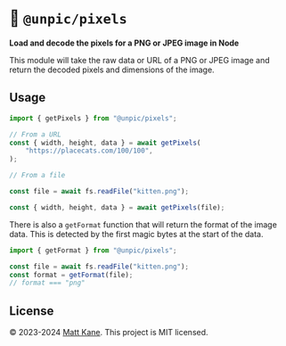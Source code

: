# 🌈 `@unpic/pixels`

**Load and decode the pixels for a PNG or JPEG image in Node**

This module will take the raw data or URL of a PNG or JPEG image and return the
decoded pixels and dimensions of the image.

## Usage

```ts
import { getPixels } from "@unpic/pixels";

// From a URL
const { width, height, data } = await getPixels(
	"https://placecats.com/100/100",
);

// From a file

const file = await fs.readFile("kitten.png");

const { width, height, data } = await getPixels(file);
```

There is also a `getFormat` function that will return the format of the image
data. This is detected by the first magic bytes at the start of the data.

```ts
import { getFormat } from "@unpic/pixels";

const file = await fs.readFile("kitten.png");
const format = getFormat(file);
// format === "png"
```

## License

© 2023-2024 [Matt Kane](https://github.com/ascorbic). This project is MIT
licensed.
